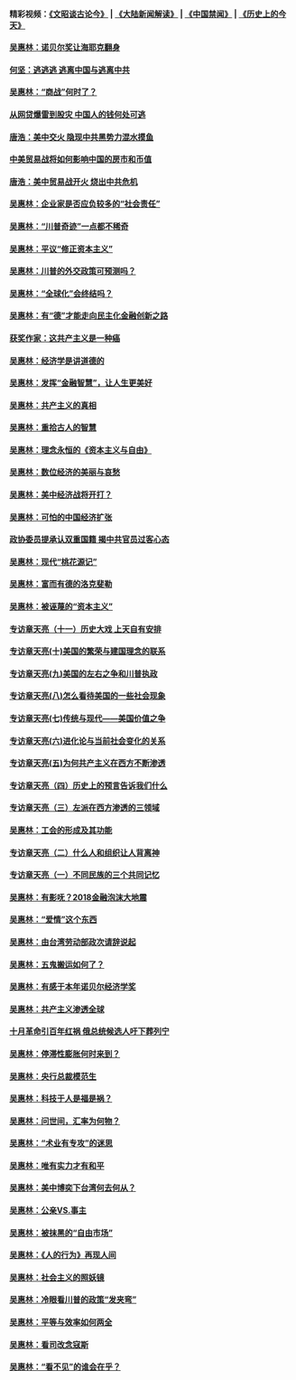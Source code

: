 #### 精彩视频：[《文昭谈古论今》](https://github.com/gfw-breaker/wenzhao/blob/master/README.md?t=01101230) | [《大陆新闻解读》](https://github.com/gfw-breaker/ntdtv-comedy/blob/master/README.md?t=01101230) | [《中国禁闻》](https://github.com/gfw-breaker/ntdtv-news/blob/master/README.md?t=01101230) | [《历史上的今天》](https://github.com/gfw-breaker/today-in-history/blob/master/README.md?t=01101230) 

#### [吴惠林：诺贝尔奖让海耶克翻身](../pages/nsc423/n10890049.md?t=01101230) 

#### [何坚：逃逃逃 逃离中国与逃离中共](../pages/nsc423/n10592891.md?t=01101230) 

#### [吴惠林：“商战”何时了？](../pages/nsc423/n10573558.md?t=01101230) 

#### [从网贷爆雷到股灾 中国人的钱何处可逃](../pages/nsc423/n10572800.md?t=01101230) 

#### [唐浩：美中交火 隐现中共黑势力混水摸鱼](../pages/nsc423/n10544040.md?t=01101230) 

#### [中美贸易战将如何影响中国的房市和币值](../pages/nsc423/n10543697.md?t=01101230) 

#### [唐浩：美中贸易战开火 烧出中共危机](../pages/nsc423/n10540126.md?t=01101230) 

#### [吴惠林：企业家是否应负较多的“社会责任”](../pages/nsc423/n10535022.md?t=01101230) 

#### [吴惠林：“川普奇迹”一点都不稀奇](../pages/nsc423/n10512808.md?t=01101230) 

#### [吴惠林：平议“修正资本主义”](../pages/nsc423/n10495724.md?t=01101230) 

#### [吴惠林：川普的外交政策可预测吗？](../pages/nsc423/n10462387.md?t=01101230) 

#### [吴惠林：“全球化”会终结吗？](../pages/nsc423/n10452838.md?t=01101230) 

#### [吴惠林：有“德”才能走向民主化金融创新之路](../pages/nsc423/n10432292.md?t=01101230) 

#### [获奖作家：这共产主义是一种癌](../pages/nsc423/n10431541.md?t=01101230) 

#### [吴惠林：经济学是讲道德的](../pages/nsc423/n10398014.md?t=01101230) 

#### [吴惠林：发挥“金融智慧”，让人生更美好](../pages/nsc423/n10375019.md?t=01101230) 

#### [吴惠林：共产主义的真相](../pages/nsc423/n10351394.md?t=01101230) 

#### [吴惠林：重拾古人的智慧](../pages/nsc423/n10337691.md?t=01101230) 

#### [吴惠林：理念永恒的《资本主义与自由》](../pages/nsc423/n10316274.md?t=01101230) 

#### [吴惠林：数位经济的美丽与哀愁](../pages/nsc423/n10292946.md?t=01101230) 

#### [吴惠林：美中经济战将开打？](../pages/nsc423/n10258825.md?t=01101230) 

#### [吴惠林：可怕的中国经济扩张](../pages/nsc423/n10219147.md?t=01101230) 

#### [政协委员提承认双重国籍 揭中共官员过客心态](../pages/nsc423/n10208809.md?t=01101230) 

#### [吴惠林：现代“桃花源记”](../pages/nsc423/n10185234.md?t=01101230) 

#### [吴惠林：富而有德的洛克斐勒](../pages/nsc423/n10142264.md?t=01101230) 

#### [吴惠林：被诬蔑的“资本主义”](../pages/nsc423/n10124816.md?t=01101230) 

#### [专访章天亮（十一）历史大戏 上天自有安排](../pages/nsc423/n10094905.md?t=01101230) 

#### [专访章天亮(十)美国的繁荣与建国理念的联系](../pages/nsc423/n10094899.md?t=01101230) 

#### [专访章天亮(九)美国的左右之争和川普执政](../pages/nsc423/n10094889.md?t=01101230) 

#### [专访章天亮(八)怎么看待美国的一些社会现象](../pages/nsc423/n10094857.md?t=01101230) 

#### [专访章天亮(七)传统与现代——美国价值之争](../pages/nsc423/n10093140.md?t=01101230) 

#### [专访章天亮(六)进化论与当前社会变化的关系](../pages/nsc423/n10092036.md?t=01101230) 

#### [专访章天亮(五)为何共产主义在西方不断渗透](../pages/nsc423/n10083620.md?t=01101230) 

#### [专访章天亮（四）历史上的预言告诉我们什么](../pages/nsc423/n10083606.md?t=01101230) 

#### [专访章天亮（三）左派在西方渗透的三领域](../pages/nsc423/n10081115.md?t=01101230) 

#### [吴惠林：工会的形成及其功能](../pages/nsc423/n10080633.md?t=01101230) 

#### [专访章天亮（二）什么人和组织让人背离神](../pages/nsc423/n10076637.md?t=01101230) 

#### [专访章天亮（一）不同民族的三个共同记忆](../pages/nsc423/n10074188.md?t=01101230) 

#### [吴惠林：有影呒？2018金融泡沫大地震](../pages/nsc423/n10040534.md?t=01101230) 

#### [吴惠林：“爱情”这个东西](../pages/nsc423/n10019423.md?t=01101230) 

#### [吴惠林：由台湾劳动部政次请辞说起](../pages/nsc423/n9979679.md?t=01101230) 

#### [吴惠林：五鬼搬运如何了？](../pages/nsc423/n9925338.md?t=01101230) 

#### [吴惠林：有感于本年诺贝尔经济学奖](../pages/nsc423/n9871883.md?t=01101230) 

#### [吴惠林：共产主义渗透全球](../pages/nsc423/n9812748.md?t=01101230) 

#### [十月革命引百年红祸 俄总统候选人吁下葬列宁](../pages/nsc423/n9810182.md?t=01101230) 

#### [吴惠林：停滞性膨胀何时来到？](../pages/nsc423/n9764136.md?t=01101230) 

#### [吴惠林：央行总裁模范生](../pages/nsc423/n9728134.md?t=01101230) 

#### [吴惠林：科技于人是福是祸？](../pages/nsc423/n9672982.md?t=01101230) 

#### [吴惠林：问世间，汇率为何物？](../pages/nsc423/n9621788.md?t=01101230) 

#### [吴惠林：“术业有专攻”的迷思](../pages/nsc423/n9580363.md?t=01101230) 

#### [吴惠林：唯有实力才有和平](../pages/nsc423/n9529599.md?t=01101230) 

#### [吴惠林：美中博奕下台湾何去何从？](../pages/nsc423/n9483598.md?t=01101230) 

#### [吴惠林：公亲VS.事主](../pages/nsc423/n9425637.md?t=01101230) 

#### [吴惠林：被抹黑的“自由市场”](../pages/nsc423/n9351545.md?t=01101230) 

#### [吴惠林：《人的行为》再现人间](../pages/nsc423/n9296339.md?t=01101230) 

#### [吴惠林：社会主义的照妖镜](../pages/nsc423/n9243460.md?t=01101230) 

#### [吴惠林：冷眼看川普的政策“发夹弯”](../pages/nsc423/n9120684.md?t=01101230) 

#### [吴惠林：平等与效率如何两全](../pages/nsc423/n9075430.md?t=01101230) 

#### [吴惠林：看司改念寇斯](../pages/nsc423/n9024915.md?t=01101230) 

#### [吴惠林：“看不见”的谁会在乎？](../pages/nsc423/n8977488.md?t=01101230) 

